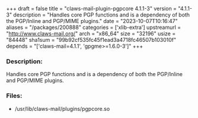 +++
draft = false
title = "claws-mail-plugin-pgpcore 4.1.1-3"
version = "4.1.1-3"
description = "Handles core PGP functions and is a dependency of both the PGP/Inline and PGP/MIME plugins."
date = "2023-10-07T10:16:47"
aliases = "/packages/200888"
categories = ['xlib-extra']
upstreamurl = "http://www.claws-mail.org/"
arch = "x86_64"
size = "32196"
usize = "84448"
sha1sum = "99b92cf535fc45f1ead3a4718fc46507b103010f"
depends = "['claws-mail=4.1.1', 'gpgme>=1.6.0-3']"
+++
### Description: 
Handles core PGP functions and is a dependency of both the PGP/Inline and PGP/MIME plugins.

### Files: 
* /usr/lib/claws-mail/plugins/pgpcore.so
